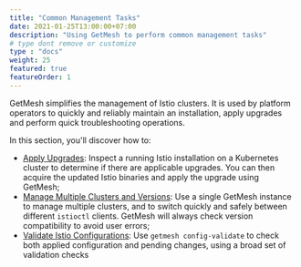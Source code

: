 ```yaml
---
title: "Common Management Tasks"
date: 2021-01-25T13:00:00+07:00
description: "Using GetMesh to perform common management tasks"
# type dont remove or customize
type : "docs"
weight: 25
featured: true
featureOrder: 1
---
```


GetMesh simplifies the management of Istio clusters. It is used by platform operators to quickly and reliably maintain an installation, apply upgrades and perform quick troubleshooting operations.

In this section, you'll discover how to:

- [Apply Upgrades](./install-istio-updates): Inspect a running Istio installation on a Kubernetes cluster to determine if there are applicable upgrades.  You can then acquire the updated Istio binaries and apply the upgrade using GetMesh;
- [Manage Multiple Clusters and Versions](./install-istio-and-manage-multiple-istioctl): Use a single GetMesh instance to manage multiple clusters, and to switch quickly and safely between different `istioctl` clients.  GetMesh will always check version compatibility to avoid user errors;
- [Validate Istio Configurations](./config-validation): Use `getmesh config-validate` to check both applied configuration and pending changes, using a broad set of validation checks

